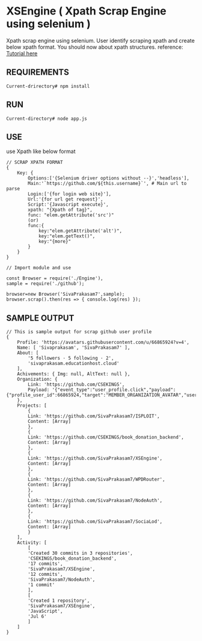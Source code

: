 # XSEngine ( Xpath Scrap Engine using selenium )

Xpath scrap engine using selenium. User identify scraping xpath and create below xpath format.
You should now about xpath structures. 
reference: <a href="https://www.w3schools.com/xml/xpath_intro.asp">Tutorial here</a>

REQUIREMENTS
---
    Current-drirectory# npm install

RUN
---
    Current-directory# node app.js

USE
---
use Xpath like below format 
    
    // SCRAP XPATH FORMAT
    {
        Key: {
            Options:['{Selenium driver options without --}','headless'],
            Main:'`https://github.com/${this.username}`', # Main url to parse
            Login:['{for login web site}'],
            Url:'{for url get request}',
            Script:'{Javascript execute}',
            xpath: "{Xpath of tag}",
            func: "elem.getAttribute('src')"
            (or)
            func:{
                key:"elem.getAttribute('alt')",
                key:"elem.getText()",
                key:"{more}"
            }
        }
    }

    // Import module and use

    const Browser = require('./Engine'),
    sample = require('./github');

    browser=new Browser('SivaPrakasam7',sample);
    browser.scrap().then(res => { console.log(res) });

SAMPLE OUTPUT
---

    // This is sample output for scrap github user profile
    {
        Profile: 'https://avatars.githubusercontent.com/u/66865924?v=4',
        Name: [ 'Sivaprakasam', 'SivaPrakasam7' ],
        About: [
            '5 followers · 5 following · 2',
            'sivaprakasam.educationhost.cloud'
        ],
        Achivements: { Img: null, AltText: null },
        Organization: {
            Link: 'https://github.com/CSEKINGS',
            Payload: '{"event_type":"user_profile.click","payload":{"profile_user_id":66865924,"target":"MEMBER_ORGANIZATION_AVATAR","user_id":null,"originating_url":"https://github.com/SivaPrakasam7"}}'
        },
        Projects: [
            {
            Link: 'https://github.com/SivaPrakasam7/ISPLOIT',
            Content: [Array]
            },
            {
            Link: 'https://github.com/CSEKINGS/book_donation_backend',
            Content: [Array]
            },
            {
            Link: 'https://github.com/SivaPrakasam7/XSEngine',
            Content: [Array]
            },
            {
            Link: 'https://github.com/SivaPrakasam7/WPDRouter',
            Content: [Array]
            },
            {
            Link: 'https://github.com/SivaPrakasam7/NodeAuth',
            Content: [Array]
            },
            {
            Link: 'https://github.com/SivaPrakasam7/SociaLod',
            Content: [Array]
            }
        ],
        Activity: [
            [
            'Created 30 commits in 3 repositories',
            'CSEKINGS/book_donation_backend',
            '17 commits',
            'SivaPrakasam7/XSEngine',
            '12 commits',
            'SivaPrakasam7/NodeAuth',
            '1 commit'
            ],
            [
            'Created 1 repository',
            'SivaPrakasam7/XSEngine',
            'JavaScript',
            'Jul 6'
            ]
        ]
    }